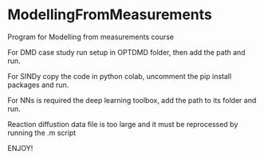 # ModellingFromMeasurements
Program for Modelling from measurements course

For DMD case study run setup in OPTDMD folder, then add the path and run.

For SINDy copy the code in python colab, uncomment the pip install packages and run.

For NNs is required the deep learning toolbox, add the path to its folder and run.

Reaction diffustion data file is too large and it must be reprocessed by running the .m script

ENJOY!
